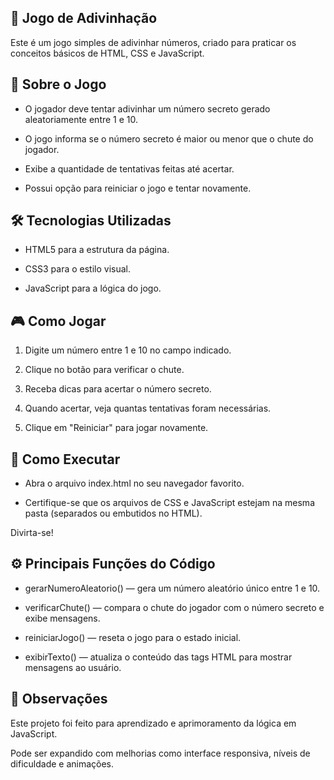 🎲 Jogo de Adivinhação
---------------------
Este é um jogo simples de adivinhar números, criado para praticar os conceitos básicos de HTML, CSS e JavaScript.

📖 Sobre o Jogo
---------------------
  *  O jogador deve tentar adivinhar um número secreto gerado aleatoriamente entre 1 e 10.

  *  O jogo informa se o número secreto é maior ou menor que o chute do jogador.

  *  Exibe a quantidade de tentativas feitas até acertar.

  *  Possui opção para reiniciar o jogo e tentar novamente.

🛠 Tecnologias Utilizadas
---------------------
  *  HTML5 para a estrutura da página.

  *  CSS3 para o estilo visual.

  *  JavaScript para a lógica do jogo.

🎮 Como Jogar
---------------------
  1.  Digite um número entre 1 e 10 no campo indicado.

  2.  Clique no botão para verificar o chute.

  3.  Receba dicas para acertar o número secreto.

  4.  Quando acertar, veja quantas tentativas foram necessárias.

  5.  Clique em "Reiniciar" para jogar novamente.

🚀 Como Executar
---------------------
  *  Abra o arquivo index.html no seu navegador favorito.

  *  Certifique-se que os arquivos de CSS e JavaScript estejam na mesma pasta (separados ou embutidos no HTML).

Divirta-se!

⚙️ Principais Funções do Código
---------------------
  * gerarNumeroAleatorio() — gera um número aleatório único entre 1 e 10.

  * verificarChute() — compara o chute do jogador com o número secreto e exibe mensagens.

  * reiniciarJogo() — reseta o jogo para o estado inicial.

  * exibirTexto() — atualiza o conteúdo das tags HTML para mostrar mensagens ao usuário.

📝 Observações
---------------------
Este projeto foi feito para aprendizado e aprimoramento da lógica em JavaScript.

Pode ser expandido com melhorias como interface responsiva, níveis de dificuldade e animações.
